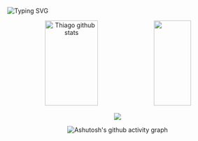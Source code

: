![Typing SVG](https://readme-typing-svg.herokuapp.com/?color=0fb0e0&size=35&center=true&vCenter=true&width=1000&lines=Bem-vindo+ao+meu+perfil.+:%29)

<div align="center">  
  <img width="49%" height="195px" src="https://github-readme-stats.vercel.app/api?username=thiagoasena&show_icons=true&count_private=true&hide_border=true&title_color=0fb0e0&icon_color=0fb0e0&text_color=FFF&bg_color=0d1117" alt="Thiago github stats" /> 
  <img width="41%" height="195px" src="https://github-readme-stats.vercel.app/api/top-langs/?username=thiagoasena&layout=compact&hide_border=true&title_color=0fb0e1&text_color=FFF&bg_color=0d1117" />
  
<p align="center">
  <a href="https://skillicons.dev">
    <img src="https://skillicons.dev/icons?i=py,java,azure,mysql,postgres,vscode,anaconda" />
  </a>
</p>

![Ashutosh's github activity graph](https://github-readme-activity-graph.vercel.app/graph?username=thiagoasena&bg_color=0d1117&color=0fb0e0&line=0fb0e0&point=7e98d5&area=true&hide_border=true)

